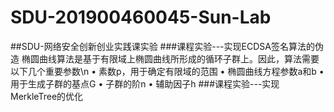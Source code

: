 # SDU-201900460045-Sun-Lab

##SDU-网络安全创新创业实践课实验
###课程实验---实现ECDSA签名算法的伪造
椭圆曲线算法是基于有限域上椭圆曲线所形成的循环子群上。因此，算法需要以下几个重要参数\n
• 素数p，用于确定有限域的范围
• 椭圆曲线方程参数a和b 
• 用于生成子群的基点G 
• 子群的阶n 
• 辅助因子h
###课程实验---实现MerkleTree的优化
